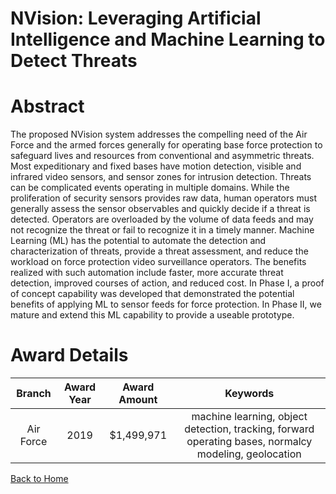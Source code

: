 
NVision: Leveraging Artificial Intelligence and Machine Learning to Detect Threats
==================================================================================

# Abstract


The proposed NVision system addresses the compelling need of the Air Force and the armed forces generally for operating base force protection to safeguard lives and resources from conventional and asymmetric threats. Most expeditionary and fixed bases have motion detection, visible and infrared video sensors, and sensor zones for intrusion detection. Threats can be complicated events operating in multiple domains. While the proliferation of security sensors provides raw data, human operators must generally assess the sensor observables and quickly decide if a threat is detected. Operators are overloaded by the volume of data feeds and may not recognize the threat or fail to recognize it in a timely manner. Machine Learning (ML) has the potential to automate the detection and characterization of threats, provide a threat assessment, and reduce the workload on force protection video surveillance operators. The benefits realized with such automation include faster, more accurate threat detection, improved courses of action, and reduced cost. In Phase I, a proof of concept capability was developed that demonstrated the potential benefits of applying ML to sensor feeds for force protection. In Phase II, we mature and extend this ML capability to provide a useable prototype.  

# Award Details

|Branch|Award Year|Award Amount|Keywords|
| :---: | :---: | :---: | :---: |
|Air Force|2019|$1,499,971|machine learning, object detection, tracking, forward operating bases, normalcy modeling, geolocation|
  
  


[Back to Home](https://github.com/chrischow/dod_sbir_awards#1399)